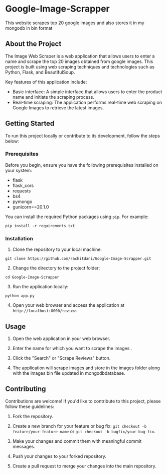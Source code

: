 # Google-Image-Scrapper
This website scrapes top 20 google images and also stores it in my mongodb in bin format

## About the Project

The Image Web Scraper is a web application that allows users to enter a name and scrape the top 20 images obtained from google images. This project is built using web scraping techniques and technologies such as Python, Flask, and BeautifulSoup.

Key features of this application include:

- Basic interface: A simple interface that allows users to enter the product name and initiate the scraping process.
- Real-time scraping: The application performs real-time web scraping on Google Images to retrieve the latest images.

## Getting Started

To run this project locally or contribute to its development, follow the steps below:

### Prerequisites

Before you begin, ensure you have the following prerequisites installed on your system:

- flask
- flask_cors
- requests
- bs4
- pymongo
- gunicorn==20.1.0

You can install the required Python packages using `pip`. For example:

```
pip install -r requirements.txt
```

### Installation

1. Clone the repository to your local machine:

```
git clone https://github.com/rachitdani/Google-Image-Scrapper.git
```

2. Change the directory to the project folder:

```
cd Google-Image-Scrapper
```

3. Run the application locally:

```
python app.py
```

4. Open your web browser and access the application at `http://localhost:8000/review`.

## Usage

1. Open the web application in your web browser.

2. Enter the name for which you want to scrape the images .

3. Click the "Search" or "Scrape Reviews" button.

4. The application will scrape images and store in the images folder along with the images bin file updated in mongodbdatabase.

## Contributing

Contributions are welcome! If you'd like to contribute to this project, please follow these guidelines:

1. Fork the repository.

2. Create a new branch for your feature or bug fix: `git checkout -b feature/your-feature-name` or `git checkout -b bugfix/your-bug-fix`.

3. Make your changes and commit them with meaningful commit messages.

4. Push your changes to your forked repository.

5. Create a pull request to merge your changes into the main repository.
